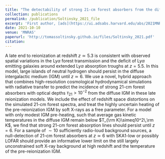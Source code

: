 ```yaml
---
title: "The detectability of strong 21-cm forest absorbers from the diffuse intergalactic medium in late reionization models"
collection: publications
permalink: /publication/Soltinsky_2021_file
excerpt: 'First author, [ads](https://ui.adsabs.harvard.edu/abs/2021MNRAS.506.5818S/abstract)'
date: 2021-10-10
venue: 'MNRAS'
paperurl: 'http://tomassoltinsky.github.io/files/Soltinsky_2021.pdf'
citation: 
---
```


A late end to reionization at redshift $z\simeq5.3$ is consistent with observed spatial variations in the Ly$\alpha$ forest transmission and the deficit of Ly$\alpha$ emitting galaxies around extended Ly$\alpha$ absorption troughs at $z=5.5$. In this model, large islands of neutral hydrogen should persist in the diffuse intergalactic medium (IGM) until $z\simeq6$. We use a novel, hybrid approach that combines high-resolution cosmological hydrodynamical simulations with radiative transfer to predict the incidence of strong 21-cm forest absorbers with optical depths $\tau_{21}>10^{-2}$ from the diffuse IGM in these late reionization models. We include the effect of redshift space distortions on the simulated 21-cm forest spectra, and treat the highly uncertain heating of the pre-reionization IGM by soft X-rays as a free parameter. For a model with only modest IGM pre-heating, such that average gas kinetic temperatures in the diffuse IGM remain below $T_{\rm K}\simeq10^2\,\rm K$, we find that strong 21-cm forest absorption lines should persist until $z=6$. For a sample of $\sim10$ sufficiently radio-loud background sources, a null-detection of 21-cm forest absorbers at $z\simeq6$ with SKA1-low or possibly LOFAR should provide an informative lower limit on the still largely unconstrained soft X-ray background at high redshift and the temperature of the pre-reionization IGM.
